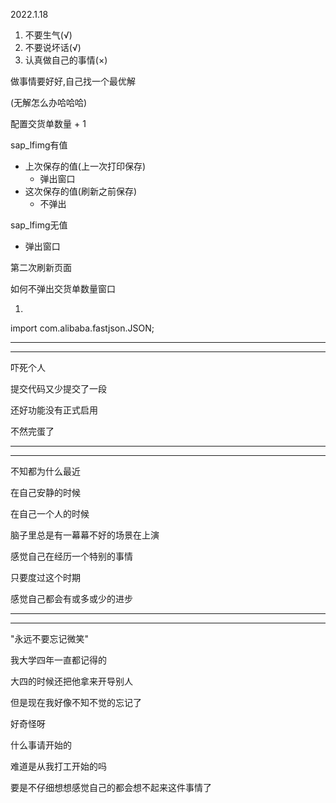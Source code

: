 2022.1.18

1. 不要生气(√)
2. 不要说坏话(√)
3. 认真做自己的事情(×)

做事情要好好,自己找一个最优解

(无解怎么办哈哈哈)

配置交货单数量 + 1

sap_lfimg有值 

- 上次保存的值(上一次打印保存)
  - 弹出窗口
- 这次保存的值(刷新之前保存)
  - 不弹出

sap_lfimg无值

- 弹出窗口



第二次刷新页面

如何不弹出交货单数量窗口

1.

import com.alibaba.fastjson.JSON;

---------

---------

吓死个人

提交代码又少提交了一段

还好功能没有正式启用

不然完蛋了

------

-------

不知都为什么最近

在自己安静的时候

在自己一个人的时候

脑子里总是有一幕幕不好的场景在上演

感觉自己在经历一个特别的事情

只要度过这个时期

感觉自己都会有或多或少的进步

------

--------

"永远不要忘记微笑"

我大学四年一直都记得的

大四的时候还把他拿来开导别人

但是现在我好像不知不觉的忘记了

好奇怪呀

什么事请开始的

难道是从我打工开始的吗

要是不仔细想想感觉自己的都会想不起来这件事情了

